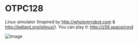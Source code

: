 # OTPC128
Linux simulator (Inspired by http://whoismrrobot.com &amp; http://bellard.org/jslinux/).
You can play it: http://z56.space/cmd

![Image](https://z56.space/cmd/demo.png)
